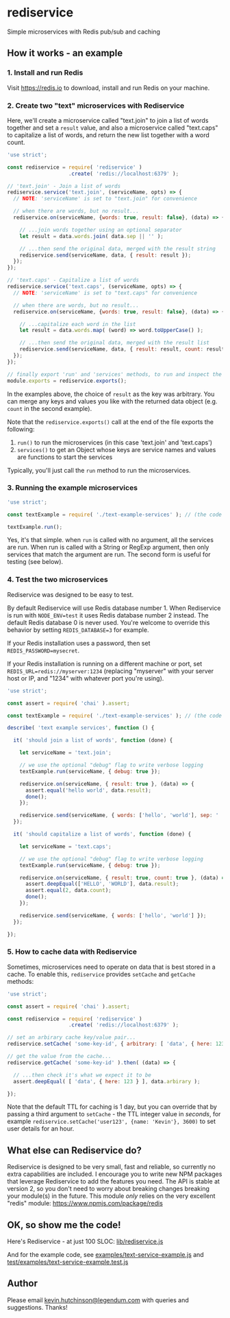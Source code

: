 # rediservice

Simple microservices with Redis pub/sub and caching


## How it works - an example

### 1. Install and run Redis

Visit https://redis.io to download, install and run Redis on your machine.


### 2. Create two "text" microservices with Rediservice

Here, we'll create a microservice called "text.join" to join a list of words together and set a `result` value, and also a microservice called "text.caps" to capitalize a list of words, and return the new list together with a word count.

```javascript
'use strict';

const rediservice = require( 'rediservice' )
                    .create( 'redis://localhost:6379' );

// 'text.join' - Join a list of words
rediservice.service('text.join', (serviceName, opts) => {
  // NOTE: 'serviceName' is set to "text.join" for convenience

  // when there are words, but no result...
  rediservice.on(serviceName, {words: true, result: false}, (data) => {

    // ...join words together using an optional separator
    let result = data.words.join( data.sep || '' );

    // ...then send the original data, merged with the result string
    rediservice.send(serviceName, data, { result: result });
  });
});

// 'text.caps' - Capitalize a list of words
rediservice.service('text.caps', (serviceName, opts) => {
  // NOTE: 'serviceName' is set to "text.caps" for convenience

  // when there are words, but no result...
  rediservice.on(serviceName, {words: true, result: false}, (data) => {

    // ...capitalize each word in the list
    let result = data.words.map( (word) => word.toUpperCase() );

    // ...then send the original data, merged with the result list
    rediservice.send(serviceName, data, { result: result, count: result.length });
  });
});

// finally export 'run' and 'services' methods, to run and inspect the services 
module.exports = rediservice.exports();
```

In the examples above, the choice of `result` as the key was arbitrary. You can merge any keys and values you like with the returned data object (e.g. `count` in the second example).

Note that the `rediservice.exports()` call at the end of the file exports the following:

1. `run()` to run the microservices (in this case 'text.join' and 'text.caps')
2. `services()` to get an Object whose keys are service names and values are functions to start the services

Typically, you'll just call the `run` method to run the microservices.


### 3. Running the example microservices

```javascript
'use strict';

const textExample = require( './text-example-services' ); // (the code above)

textExample.run();
```

Yes, it's that simple. when `run` is called with no argument, all the services are run. When run is called with a String or RegExp argument, then only services that match the argument are run. The second form is useful for testing (see below).

### 4. Test the two microservices

Rediservice was designed to be easy to test.

By default Rediservice will use Redis database number 1. When Rediservice is run with `NODE_ENV=test` it uses Redis database number 2 instead. The default Redis database 0 is never used. You're welcome to override this behavior by setting `REDIS_DATABASE=3` for example.

If your Redis installation uses a password, then set `REDIS_PASSWORD=mysecret`.

If your Redis installation is running on a different machine or port, set `REDIS_URL=redis://myserver:1234` (replacing "myserver" with your server host or IP, and "1234" with whatever port you're using).

```javascript
'use strict';

const assert = require( 'chai' ).assert;

const textExample = require( './text-example-services' ); // (the code above)

describe( 'text example services', function () {

  it( 'should join a list of words', function (done) {

    let serviceName = 'text.join';

    // we use the optional "debug" flag to write verbose logging
    textExample.run(serviceName, { debug: true });

    rediservice.on(serviceName, { result: true }, (data) => {
      assert.equal('hello world', data.result);
      done();
    });

    rediservice.send(serviceName, { words: ['hello', 'world'], sep: ' ' });
  });

  it( 'should capitalize a list of words', function (done) {

    let serviceName = 'text.caps';

    // we use the optional "debug" flag to write verbose logging
    textExample.run(serviceName, { debug: true });

    rediservice.on(serviceName, { result: true, count: true }, (data) => {
      assert.deepEqual(['HELLO', 'WORLD'], data.result);
      assert.equal(2, data.count);
      done();
    });

    rediservice.send(serviceName, { words: ['hello', 'world'] });
  });

});
```


### 5. How to cache data with Rediservice

Sometimes, microservices need to operate on data that is best stored in a cache.
 To enable this, `rediservice` provides `setCache` and `getCache` methods:

```javascript
'use strict';

const assert = require( 'chai' ).assert;

const rediservice = require( 'rediservice' )
                    .create( 'redis://localhost:6379' );

// set an arbirary cache key/value pair...
rediservice.setCache( 'some-key-id', { arbitrary: [ 'data', { here: 123 } ] } );

// get the value from the cache...
rediservice.getCache( 'some-key-id' ).then( (data) => {

  // ...then check it's what we expect it to be
  assert.deepEqual( [ 'data', { here: 123 } ], data.arbirary ); 

});
```

Note that the default TTL for caching is 1 day, but you can override that by passing a third argument to `setCache` - the TTL integer value in *seconds*, for example `rediservice.setCache('user123', {name: 'Kevin'}, 3600)` to set user details for an hour.


## What else can Rediservice do?

Rediservice is designed to be very small, fast and reliable, so currently no extra capabilities are included. I encourage you to write new NPM packages that leverage Rediservice to add the features you need. The API is stable at version 2, so you don't need to worry about breaking changes breaking your module(s) in the future. This module *only* relies on the very excellent "redis" module: https://www.npmjs.com/package/redis


## OK, so show me the code!

Here's Rediservice - at just 100 SLOC: [lib/rediservice.js](lib/rediservice.js)

And for the example code, see [examples/text-service-example.js](examples/text-service-example.js) and [test/examples/text-service-example.test.js](test/examples/text-service-example.test.js)


## Author

Please email kevin.hutchinson@legendum.com with queries and suggestions. Thanks!
